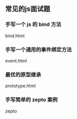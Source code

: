 ## 常见的js面试题

### 手写一个 js 的 bind 方法

bind.html

### 手写一个通用的事件绑定方法

event.html

### 最优的原型继承

prototype.html

### 手写简单的 zepto 案例

zepto